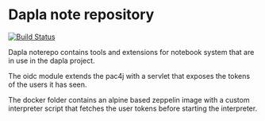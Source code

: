 # Dapla note repository
[![Build Status](https://drone.prod-bip-ci.ssb.no/api/badges/statisticsnorway/dapla-noterepo/status.svg)](https://drone.prod-bip-ci.ssb.no/statisticsnorway/dapla-noterepo)

Dapla noterepo contains tools and extensions for notebook system that are in use in the dapla project.

The oidc module extends the pac4j with a servlet that exposes the tokens of the users it has seen.

The docker folder contains an alpine based zeppelin image with a custom interpreter script that fetches the user tokens
before starting the interpreter.
